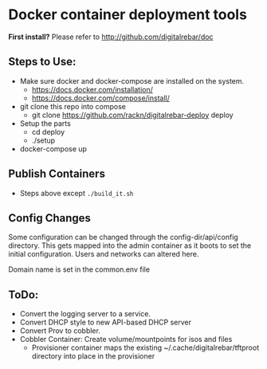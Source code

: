 # Docker container deployment tools

**First install?**  Please refer to http://github.com/digitalrebar/doc

## Steps to Use:
  * Make sure docker and docker-compose are installed on the system.
    * https://docs.docker.com/installation/
    * https://docs.docker.com/compose/install/
  * git clone this repo into compose
    * git clone https://github.com/rackn/digitalrebar-deploy deploy
  * Setup the parts
    * cd deploy
    * ./setup
  * docker-compose up
 
## Publish Containers
  * Steps above except `./build_it.sh`

## Config Changes

Some configuration can be changed through the config-dir/api/config
directory.  This gets mapped into the admin container as it boots to 
set the initial configuration.  Users and networks can altered here.

Domain name is set in the common.env file

## ToDo:
  * Convert the logging server to a service.
  * Convert DHCP style to new API-based DHCP server
  * Convert Prov to cobbler.
  * Cobbler Container: Create volume/mountpoints for isos and files
    * Provisioner container maps the existing ~/.cache/digitalrebar/tftproot
      directory into place in the provisioner

